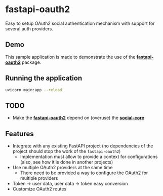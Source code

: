 # fastapi-oauth2

Easy to setup OAuth2 social authentication mechanism with support for several auth providers.

## Demo

This sample application is made to demonstrate the use of the [**fastapi-oauth2**](./fastapi_oauth2) package.

## Running the application

```bash
uvicorn main:app --reload
```

## TODO

- Make the [**fastapi-oauth2**](./fastapi_oauth2) depend
  on (overuse) the [**social-core**](https://github.com/python-social-auth/social-core)

## Features

- Integrate with any existing FastAPI project (no dependencies of the project should stop the work of
  the `fastapi-oauth2`)
    * Implementation must allow to provide a context for configurations (also, see how it is done in another projects)
- Use multiple OAuth2 providers at the same time
    * There need to be provided a way to configure the OAuth2 for multiple providers
- Token -> user data, user data -> token easy conversion
- Customize OAuth2 routes
